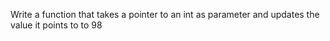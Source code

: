 
Write a function that takes a pointer to an int as parameter and updates the value it points to to 98
